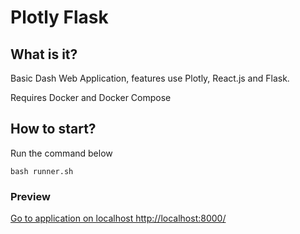 # Plotly Flask

## What is it? 

Basic Dash Web Application,  features use  Plotly, React.js and Flask.

Requires Docker and Docker Compose


## How to start?
Run the command below

    bash runner.sh

### Preview

[Go to application on localhost http://localhost:8000/](http://localhost:8000/)




